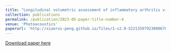 ```yaml
---
title: "Longitudinal volumetric assessment of inflammatory arthritis via photoacoustic imaging and Doppler ultrasound imaging."
collection: publications
permalink: /publication/2023-05-paper-title-number-4
venue: 'Photoacoustics'
paperurl: 'http://xiaorui-peng.github.io/files/1-s2.0-S2213597923000678-main.pdf'
---
```


[Download paper here](http://xiaorui-peng.github.io/files/1-s2.0-S2213597923000678-main.pdf)



